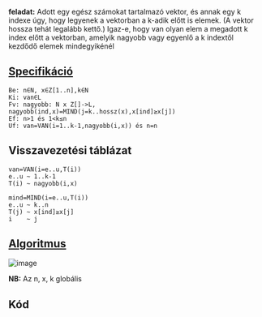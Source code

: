 **feladat:** Adott egy egész számokat tartalmazó vektor, és annak egy k indexe úgy, hogy legyenek a vektorban a k-adik előtt is elemek. (A vektor hossza tehát legalább kettő.) Igaz-e, hogy van olyan elem a megadott k index előtt a vektorban, amelyik nagyobb vagy egyenlő a k indextől kezdődő elemek mindegyikénél

## [Specifikáció](https://progalap.elte.hu/specifikacio/?data=H4sIAAAAAAAACoWRsW7bMBRFf%2BWCk2XQcpU0C1EHSNEWCJp6ajPE8fAcPSs0ZaqwGENykMzO6E8I0A6eu3UV%2FCP%2BkoK0EyRAiw4Cxfv4zr18vBXld77SY31FThdWKNFt4yQtnANnNThr1uUC5aJ5nBaGHBzNHOVTWjS%2FMGfjiplEsy5B1pIJLQbaplwxmt9ZLXFdZDVyzmq2bEC4nF3aXeOILAimQ6k24Hyzcg66BOc8ZROjdbI3wHVRlguC4%2Bvm0XkW5c3jaATDzm1WcYTTjBYd3nvNyQaTIq%2FJBhoIU84oXGqf7smP8JxFhi6acl5rA0tZXYxGmFOYQs0236x83F2%2F26xyGF6km1W6We0zY%2BprWa1Ns7bNOm93PfE9K9jtctmXqLbL5cUgiWM7lMZLvv5ZK595u1ye%2Be2nuXoyV%2BijwsVg2Dk%2Bk09iS9tUVlHvy2n%2FQ2vSM3EcxtOqIlkNtE2H24ef1WAyjDzs41jBHifhhZJ3Zvvww3r52zhY9s5P%2Bi3dS%2BLYdBL5zJdVFIUO2wunu%2B0XhzmOb%2BTXlo4C3%2B9wjx3BC76Ce7xkedl%2Ffji71P%2BgmDi2O8bEM17dxusaAO4x8f%2FtrpDCcelKoQa3IiVHQgmrcOSrRuHQr5XC4EC%2BlUfyQB4GxpyswpjykoUU%2FrGFEkKKGZc3uRMquZP%2FhSWvYW5283fWm7vh3R9qw5kdXgMAAA%3D%3D)
```
Be: n∈N, x∈Z[1..n],k∈N
Ki: van∈L
Fv: nagyobb: N x Z[]->L, nagyobb(ind,x)=MIND(j=k..hossz(x),x[ind]≥x[j])
Ef: n>1 és 1<k≤n
Uf: van=VAN(i=1..k-1,nagyobb(i,x)) és n=n
```
## Visszavezetési táblázat
```
van=VAN(i=e..u,T(i))
e..u ~ 1..k-1
T(i) ~ nagyobb(i,x)

mind=MIND(i=e..u,T(i))
e..u ~ k..n
T(j) ~ x[ind]≥x[j]
i    ~ j
```
## [Algoritmus](https://progalap.elte.hu/stuki/?data=H4sIAAAAAAAACq1WXXIaORC%2BCtWuSuFarWv4N5PiwU7wGtbrGDs2G1M8aCTNIBgkPDNgWBcHyEHy4AvkAr5JTpKSQELeOClThJfp%2BpC%2B7%2BtWq2cegFPwwTuol6sVr%2BhValWv4NXrgGAgZyxpUfDFNI4RpCxmJGN0gwhJWQr%2BA5zVy8PzqDlUsaazAIIJTpjINpsGnFImwA9xnDIE2WLCwIeU3U2ZIAwQkAGPacJEi6bg9%2BA0%2FHSS3pYqgOBkgs%2FP4vsm9JdogxtNZ%2BFG03XyE%2BUMZ2zMRAYIMjbPwIdjJuMZTvMCzXt9NNqHpaNt5Cyws9wMC79xc3Se10Kz6idy3O68s0IW2L2WzeYHr%2FsX8QDBYtbuHg0uFOuscvWunVbUkU8CPq6VCpe6woK1x%2B3otGSdWGB3J8NDejTtdG8BQWd29KFVaF0AgtHfFxfNUbem5e0SI%2B%2FscSrumHp1xbnfKKhazwv8inUKZ1bCAs8kHIfb5hkey2qyOCnpjCyPkXOIt8nofsBjrSUF5RmXQqX0Js7eNkZ%2FFnKCjXMCRwsZBHmO5vuAIJB0cbX22HqW5xJtLBpXFnjmyinNNnXmf%2BhK25M1IhbY%2BTD19cnb%2FPUlso1u5JzOd%2BScq%2FVquaHfGCmJ68Py9fvFzbmVsMAzidake3s9Lf%2F7Uwkh5UTx2YWGz9np8Dn3dtteFO%2BjzmX3%2Fk73ouUxcg7xNhV6qReH%2BixE7ukxzc17XND%2Bt89f5r1h%2F6VWtGmqiWMc2oljgO1q%2BvKxDVetaMedHbDO%2FNutN8ZcUL%2BRH76JsrdCN6IdqEbMAjuLre%2B431CqsFwiSLNkSjIZJXisDvwBBB6rzf9gLtScxwnHQaxe2QAIEil%2FeGelA3l%2Fs1m29qDQU4YpS8DPkilbIkttB42gfjN6ekz%2FQ7m5%2F%2FHp6zjoFQ4O%2Bmtw3z%2BTER9h%2FgsbTg3%2BL%2FiyMceGfnu%2BQsOZL6%2FU6KvWjmWiv3NWle%2FBXhh6nqeGyZ56hqGKwpBYLPAqNgp1VPNKHtYRYTg8rEF%2FdZDHmIyiRE4FXRMHxaColqmnIWbEYKxGsIlCHdEy8VhR0anPsd9I53TTD6zqt86ZEKKzIoQYLCwajIWUrLB6ffWv5x2SuvpG22OMlWnVrchy%2BR13Yxp%2FjgoAAA%3D%3D)

![image](https://github.com/user-attachments/assets/1439e3cc-8b39-4768-bbc1-d99050fb9188)

**NB:** Az n, x, k globális  

## Kód
```c#

```
